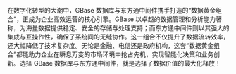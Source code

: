 在数字化转型的大潮中，GBase 数据库与东方通中间件携手打造的“数据黄金组合”，正成为企业高效运营的核心引擎。GBase 以卓越的数据管理和分析能力著称，为海量数据提供稳定、安全的存储与处理支持；而东方通中间件则以其强大的集成与互操作性，确保了系统间的无缝协作。这一组合不仅提升了数据流转效率，还大幅降低了技术复杂度。无论是金融、电信还是政府机构，这套“数据黄金组合”都能助力企业在瞬息万变的市场环境中抢占先机，实现智能化决策和业务创新。选择 GBase 数据库与东方通中间件，就是选择了数据价值的最大化释放！